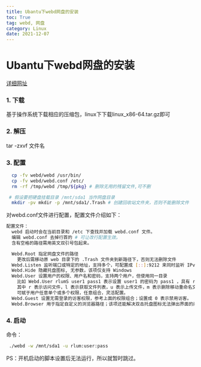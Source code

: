 ```yaml
---
title: Ubantu下webd网盘的安装
toc: True
tag: webd, 网盘
category: Linux
date: 2021-12-07
---
```


# Ubantu下webd网盘的安装

[详细网址](http://www.webd.cf)

### 1. 下载

基于操作系统下载相应的压缩包，linux下下载linux_x86-64.tar.gz即可

### 2. 解压

tar -zxvf 文件名

###  3. 配置

```bash
  cp -fv webd/webd /usr/bin/
  cp -fv webd/webd.conf /etc/
  rm -rf /tmp/webd /tmp/${pkg} # 删除无用的残留文件,可不删
```

```bash
 # 假设要把硬盘挂载目录 /mnt/sda1 当作网盘目录
  mkdir -pv mkdir -p /mnt/sda1/.Trash # 创建回收站文件夹，否则不能删除文件
```

对webd.conf文件进行配置，配置文件介绍如下：

```bash
配置文件：
  webd 启动时会在当前目录和 /etc 下查找并加载 webd.conf 文件。
  编辑 webd.conf 去掉行首的 # 可让改行配置生效。
  含有空格的路径需用英文双引号包起来。

  Webd.Root 指定网盘文件的路径
    更改后需移动原 web 目录下的 .Trash 文件夹到新路径下，否则无法删除文件
  Webd.Listen 监听端口或特定的地址，支持多个，可配置成 [::]:9212 来同时监听 IPv6 和 IPv4
  Webd.Hide 隐藏托盘图标, 无参数，该项仅支持 Windows
  Webd.User 设置用户的权限、用户名和密码，支持两个用户，但使用同一目录
    比如 Webd.User rlumS user1 pass1 表示设置 user1 的密码为 pass1 ，具有 r、l、u、m、S 五种权限。
    其中 r 表示访问文件，l 表示获取文件列表，u 表示上传文件，m 表示删除移动重命名文件，S 表示显示隐藏文件。
    可赋于用户任意单个或多个权限，任意组合，灵活配置。
  Webd.Guest 设置无需登录的访客权限，参考上面的权限组合；设置成 0 表示禁用访客。
  Webd.Browser 用于指定自定义的浏览器路径；该项还能解决双击托盘图标无法弹出界面的问题。
```

### 4. 启动

命令：

```bash
 ./webd -w /mnt/sda1 -u rlum:user:pass
```

PS：开机启动的脚本设置后无法运行，所以就暂时跳过。